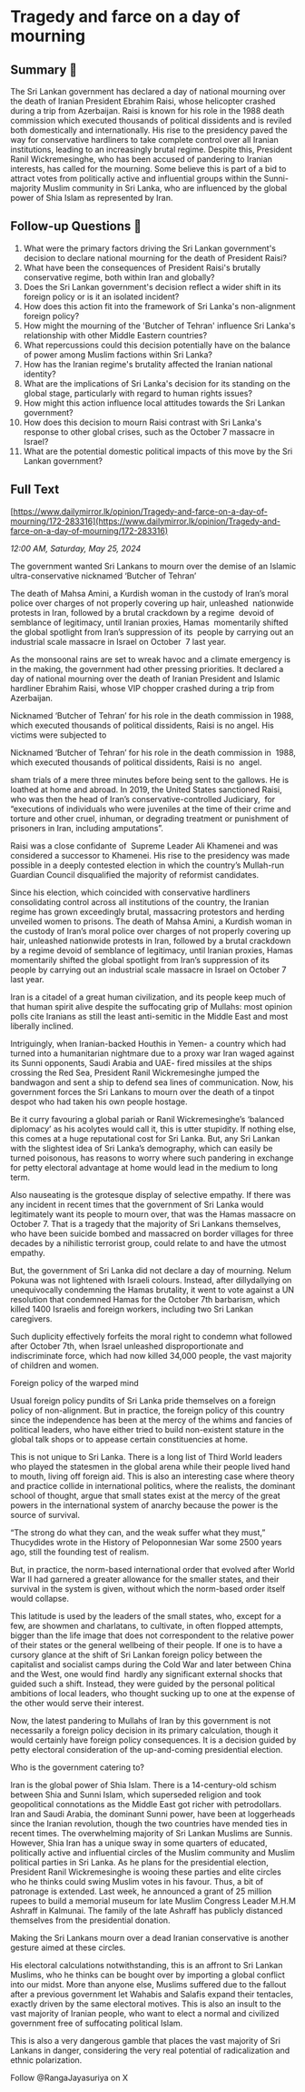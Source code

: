# Tragedy and farce on a day of mourning

## Summary 🤖

The Sri Lankan government has declared a day of national mourning over the death of Iranian President Ebrahim Raisi, whose helicopter crashed during a trip from Azerbaijan. Raisi is known for his role in the 1988 death commission which executed thousands of political dissidents and is reviled both domestically and internationally. His rise to the presidency paved the way for conservative hardliners to take complete control over all Iranian institutions, leading to an increasingly brutal regime. Despite this, President Ranil Wickremesinghe, who has been accused of pandering to Iranian interests, has called for the mourning. Some believe this is part of a bid to attract votes from politically active and influential groups within the Sunni-majority Muslim community in Sri Lanka, who are influenced by the global power of Shia Islam as represented by Iran.

## Follow-up Questions 🤖

1. What were the primary factors driving the Sri Lankan government's decision to declare national mourning for the death of President Raisi?
2. What have been the consequences of President Raisi's brutally conservative regime, both within Iran and globally?
3. Does the Sri Lankan government's decision reflect a wider shift in its foreign policy or is it an isolated incident?
4. How does this action fit into the framework of Sri Lanka's non-alignment foreign policy?
5. How might the mourning of the 'Butcher of Tehran' influence Sri Lanka's relationship with other Middle Eastern countries?
6. What repercussions could this decision potentially have on the balance of power among Muslim factions within Sri Lanka?
7. How has the Iranian regime's brutality affected the Iranian national identity?
8. What are the implications of Sri Lanka's decision for its standing on the global stage, particularly with regard to human rights issues?
9. How might this action influence local  attitudes towards the Sri Lankan government?
10. How does this decision to mourn Raisi contrast with Sri Lanka's response to other global crises, such as the October 7 massacre in Israel?
11. What are the potential domestic political impacts of this move by the Sri Lankan government?

## Full Text

[https://www.dailymirror.lk/opinion/Tragedy-and-farce-on-a-day-of-mourning/172-283316](https://www.dailymirror.lk/opinion/Tragedy-and-farce-on-a-day-of-mourning/172-283316)

*12:00 AM, Saturday, May 25, 2024*

The government wanted Sri Lankans to mourn over the demise of an Islamic ultra-conservative nicknamed ‘Butcher of Tehran’

The death of Mahsa Amini, a Kurdish woman in the custody of Iran’s moral  police over charges of not properly covering up hair, unleashed  nationwide protests in Iran, followed by a brutal crackdown by a regime  devoid of semblance of legitimacy, until Iranian proxies, Hamas  momentarily shifted the global spotlight from Iran’s suppression of its  people by carrying out an industrial scale massacre in Israel on October  7 last year.

As the monsoonal rains are set to wreak havoc and a climate emergency is in the making, the government had other pressing priorities. It declared a day of national mourning over the death of Iranian President and Islamic hardliner Ebrahim Raisi, whose VIP chopper crashed during a trip from Azerbaijan.

Nicknamed ‘Butcher of Tehran’ for his role in the death commission in 1988, which executed thousands of political dissidents, Raisi is no angel. His victims were subjected to

Nicknamed ‘Butcher of Tehran’ for his role in the death commission in  1988, which executed thousands of political dissidents, Raisi is no  angel.

sham trials of a mere three minutes before being sent to the gallows. He is loathed at home and abroad. In 2019, the United States sanctioned Raisi, who was then the head of Iran’s conservative-controlled Judiciary,  for “executions of individuals who were juveniles at the time of their crime and torture and other cruel, inhuman, or degrading treatment or punishment of prisoners in Iran, including amputations”.

Raisi was a close confidante of  Supreme Leader Ali Khamenei and was considered a successor to Khamenei. His rise to the presidency was made possible in a deeply contested election in which the country’s Mullah-run Guardian Council disqualified the majority of reformist candidates.

Since his election, which coincided with conservative hardliners consolidating control across all institutions of the country, the Iranian regime has grown exceedingly brutal, massacring protestors and herding unveiled women to prisons. The death of Mahsa Amini, a Kurdish woman in the custody of Iran’s moral police over charges of not properly covering up hair, unleashed nationwide protests in Iran, followed by a brutal crackdown by a regime devoid of semblance of legitimacy, until Iranian proxies, Hamas momentarily shifted the global spotlight from Iran’s suppression of its people by carrying out an industrial scale massacre in Israel on October 7 last year.

Iran is a citadel of a great human civilization, and its people keep much of that human spirit alive despite the suffocating grip of Mullahs: most opinion polls cite Iranians as still the least anti-semitic in the Middle East and most liberally inclined.

Intriguingly, when Iranian-backed Houthis in Yemen- a country which had turned into a humanitarian nightmare due to a proxy war Iran waged against its Sunni opponents, Saudi Arabia and UAE- fired missiles at the ships crossing the Red Sea, President Ranil Wickremesinghe jumped the bandwagon and sent a ship to defend sea lines of communication. Now, his government forces the Sri Lankans to mourn over the death of a tinpot despot who had taken his own people hostage.

Be it curry favouring a global pariah or Ranil Wickremesinghe’s ‘balanced diplomacy’ as his acolytes would call it, this is utter stupidity. If nothing else, this comes at a huge reputational cost for Sri Lanka. But, any Sri Lankan with the slightest idea of Sri Lanka’s demography, which can easily be turned poisonous, has reasons to worry where such pandering in exchange for petty electoral advantage at home would lead in the medium to long term.

Also nauseating is the grotesque display of selective empathy. If there was any incident in recent times that the government of Sri Lanka would legitimately want its people to mourn over, that was the Hamas massacre on October 7. That is a tragedy that the majority of Sri Lankans themselves, who have been suicide bombed and massacred on border villages for three decades by a nihilistic terrorist group, could relate to and have the utmost empathy.

But, the government of Sri Lanka did not declare a day of mourning. Nelum Pokuna was not lightened with Israeli colours. Instead, after dillydallying on unequivocally condemning the Hamas brutality, it went to vote against a UN resolution that condemned Hamas for the October 7th barbarism, which killed 1400 Israelis and foreign workers, including two Sri Lankan caregivers.

Such duplicity effectively forfeits the moral right to condemn what followed after October 7th, when Israel unleashed disproportionate and indiscriminate force, which had now killed 34,000 people, the vast majority of children and women.

Foreign policy of the warped mind

Usual foreign policy pundits of Sri Lanka pride themselves on a foreign policy of non-alignment. But in practice, the foreign policy of this country since the independence has been at the mercy of the whims and fancies of political leaders, who have either tried to build non-existent stature in the global talk shops or to appease certain constituencies at home.

This is not unique to Sri Lanka. There is a long list of Third World leaders who played the statesmen in the global arena while their people lived hand to mouth, living off foreign aid. This is also an interesting case where theory and practice collide in international politics, where the realists, the dominant school of thought, argue that small states exist at the mercy of the great powers in the international system of anarchy because the power is the source of survival.

“The strong do what they can, and the weak suffer what they must,” Thucydides wrote in the History of Peloponnesian War some 2500 years ago, still the founding test of realism.

But, in practice, the norm-based international order that evolved after World War II had garnered a greater allowance for the smaller states, and their survival in the system is given, without which the norm-based order itself would collapse.

This latitude is used by the leaders of the small states, who, except for a few, are showmen and charlatans, to cultivate, in often flopped attempts, bigger than the life image that does not correspondent to the relative power of their states or the general wellbeing of their people. If one is to have a cursory glance at the shift of Sri Lankan foreign policy between the capitalist and socialist camps during the Cold War and later between China and the West, one would find  hardly any significant external shocks that guided such a shift. Instead, they were guided by the personal political ambitions of local leaders, who thought sucking up to one at the expense of the other would serve their interest.

Now, the latest pandering to Mullahs of Iran by this government is not necessarily a foreign policy decision in its primary calculation, though it would certainly have foreign policy consequences. It is a decision guided by petty electoral consideration of the up-and-coming presidential election.

Who is the government catering to?

Iran is the global power of Shia Islam. There is a 14-century-old schism between Shia and Sunni Islam, which superseded religion and took geopolitical connotations as the Middle East got richer with petrodollars. Iran and Saudi Arabia, the dominant Sunni power, have been at loggerheads since the Iranian revolution, though the two countries have mended ties in recent times. The overwhelming majority of Sri Lankan Muslims are Sunnis. However, Shia Iran has a unique sway in some quarters of educated, politically active and influential circles of the Muslim community and Muslim political parties in Sri Lanka. As he plans for the presidential election, President Ranil Wickremesinghe is wooing these parties and elite circles who he thinks could swing Muslim votes in his favour. Thus, a bit of patronage is extended. Last week, he announced a grant of 25 million rupees to build a memorial museum for late Muslim Congress Leader M.H.M Ashraff in Kalmunai. The family of the late Ashraff has publicly distanced themselves from the presidential donation.

Making the Sri Lankans mourn over a dead Iranian conservative is another gesture aimed at these circles.

His electoral calculations notwithstanding, this is an affront to Sri Lankan Muslims, who he thinks can be bought over by importing a global conflict into our midst. More than anyone else, Muslims suffered due to the fallout after a previous government let Wahabis and Salafis expand their tentacles, exactly driven by the same electoral motives. This is also an insult to the vast majority of Iranian people, who want to elect a normal and civilized government free of suffocating political Islam.

This is also a very dangerous gamble that places the vast majority of Sri Lankans in danger, considering the very real potential of radicalization and ethnic polarization.

Follow @RangaJayasuriya on X

